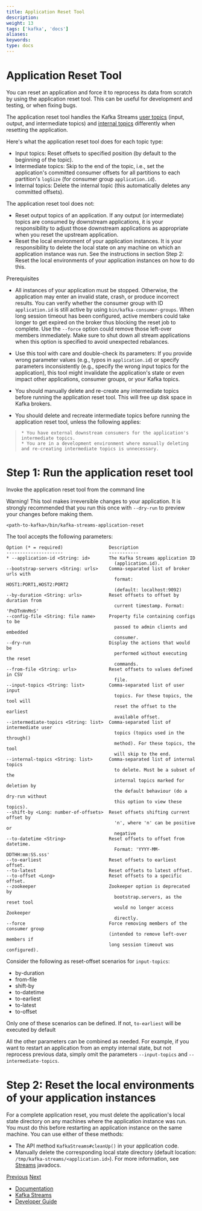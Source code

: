 ```yaml
---
title: Application Reset Tool
description: 
weight: 13
tags: ['kafka', 'docs']
aliases: 
keywords: 
type: docs
---
```


# Application Reset Tool

You can reset an application and force it to reprocess its data from scratch by using the application reset tool. This can be useful for development and testing, or when fixing bugs.

The application reset tool handles the Kafka Streams [user topics](manage-topics.html#streams-developer-guide-topics-user) (input, output, and intermediate topics) and [internal topics](manage-topics.html#streams-developer-guide-topics-internal) differently when resetting the application.

Here's what the application reset tool does for each topic type:

  * Input topics: Reset offsets to specified position (by default to the beginning of the topic).
  * Intermediate topics: Skip to the end of the topic, i.e., set the application's committed consumer offsets for all partitions to each partition's `logSize` (for consumer group `application.id`).
  * Internal topics: Delete the internal topic (this automatically deletes any committed offsets).



The application reset tool does not:

  * Reset output topics of an application. If any output (or intermediate) topics are consumed by downstream applications, it is your responsibility to adjust those downstream applications as appropriate when you reset the upstream application.
  * Reset the local environment of your application instances. It is your responsibility to delete the local state on any machine on which an application instance was run. See the instructions in section Step 2: Reset the local environments of your application instances on how to do this.



Prerequisites
    

  * All instances of your application must be stopped. Otherwise, the application may enter an invalid state, crash, or produce incorrect results. You can verify whether the consumer group with ID `application.id` is still active by using `bin/kafka-consumer-groups`. When long session timeout has been configured, active members could take longer to get expired on the broker thus blocking the reset job to complete. Use the `--force` option could remove those left-over members immediately. Make sure to shut down all stream applications when this option is specified to avoid unexpected rebalances.

  * Use this tool with care and double-check its parameters: If you provide wrong parameter values (e.g., typos in `application.id`) or specify parameters inconsistently (e.g., specify the wrong input topics for the application), this tool might invalidate the application's state or even impact other applications, consumer groups, or your Kafka topics.

  * You should manually delete and re-create any intermediate topics before running the application reset tool. This will free up disk space in Kafka brokers.

  * You should delete and recreate intermediate topics before running the application reset tool, unless the following applies:

>     * You have external downstream consumers for the application's intermediate topics.
>     * You are in a development environment where manually deleting and re-creating intermediate topics is unnecessary.




# Step 1: Run the application reset tool

Invoke the application reset tool from the command line

Warning! This tool makes irreversible changes to your application. It is strongly recommended that you run this once with `--dry-run` to preview your changes before making them.
    
    
    <path-to-kafka>/bin/kafka-streams-application-reset

The tool accepts the following parameters:
    
    
    Option (* = required)                 Description
    ---------------------                 -----------
    * --application-id <String: id>       The Kafka Streams application ID
                                            (application.id).
    --bootstrap-servers <String: urls>    Comma-separated list of broker urls with
                                            format: HOST1:PORT1,HOST2:PORT2
                                            (default: localhost:9092)
    --by-duration <String: urls>          Reset offsets to offset by duration from
                                            current timestamp. Format: 'PnDTnHnMnS'
    --config-file <String: file name>     Property file containing configs to be
                                            passed to admin clients and embedded
                                            consumer.
    --dry-run                             Display the actions that would be
                                            performed without executing the reset
                                            commands.
    --from-file <String: urls>            Reset offsets to values defined in CSV
                                            file.
    --input-topics <String: list>         Comma-separated list of user input
                                            topics. For these topics, the tool will
                                            reset the offset to the earliest
                                            available offset.
    --intermediate-topics <String: list>  Comma-separated list of intermediate user
                                            topics (topics used in the through()
                                            method). For these topics, the tool
                                            will skip to the end.
    --internal-topics <String: list>      Comma-separated list of internal topics
                                            to delete. Must be a subset of the
                                            internal topics marked for deletion by
                                            the default behaviour (do a dry-run without
                                            this option to view these topics).
    --shift-by <Long: number-of-offsets>  Reset offsets shifting current offset by
                                            'n', where 'n' can be positive or
                                            negative
    --to-datetime <String>                Reset offsets to offset from datetime.
                                            Format: 'YYYY-MM-DDTHH:mm:SS.sss'
    --to-earliest                         Reset offsets to earliest offset.
    --to-latest                           Reset offsets to latest offset.
    --to-offset <Long>                    Reset offsets to a specific offset.
    --zookeeper                           Zookeeper option is deprecated by
                                            bootstrap.servers, as the reset tool
                                            would no longer access Zookeeper
                                            directly.
    --force                               Force removing members of the consumer group
                                          (intended to remove left-over members if
                                          long session timeout was configured).

Consider the following as reset-offset scenarios for `input-topics`:

  * by-duration
  * from-file
  * shift-by
  * to-datetime
  * to-earliest
  * to-latest
  * to-offset



Only one of these scenarios can be defined. If not, `to-earliest` will be executed by default

All the other parameters can be combined as needed. For example, if you want to restart an application from an empty internal state, but not reprocess previous data, simply omit the parameters `--input-topics` and `--intermediate-topics`.

# Step 2: Reset the local environments of your application instances

For a complete application reset, you must delete the application's local state directory on any machines where the application instance was run. You must do this before restarting an application instance on the same machine. You can use either of these methods:

  * The API method `KafkaStreams#cleanUp()` in your application code.
  * Manually delete the corresponding local state directory (default location: `/tmp/kafka-streams/<application.id>`). For more information, see [Streams](/30/javadoc/org/apache/kafka/streams/StreamsConfig.html#STATE_DIR_CONFIG) javadocs.



[Previous](/30/streams/developer-guide/security) [Next](/30/streams/upgrade-guide)

  * [Documentation](/documentation)
  * [Kafka Streams](/streams)
  * [Developer Guide](/streams/developer-guide/)



